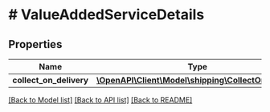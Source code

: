 # # ValueAddedServiceDetails

## Properties

Name | Type | Description | Notes
------------ | ------------- | ------------- | -------------
**collect_on_delivery** | [**\OpenAPI\Client\Model\shipping\CollectOnDelivery**](CollectOnDelivery.md) |  | [optional]

[[Back to Model list]](../../README.md#models) [[Back to API list]](../../README.md#endpoints) [[Back to README]](../../README.md)
